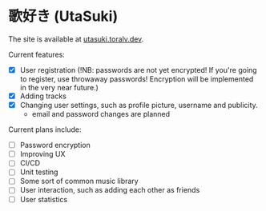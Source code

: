 # 歌好き (UtaSuki)
The site is available at [utasuki.toralv.dev](https://utasuki.toralv.dev).

Current features:
- [x] User registration (!NB: passwords are not yet encrypted! If you're going to register, use throwaway passwords! Encryption will be implemented in the very near future.)
- [x] Adding tracks
- [x] Changing user settings, such as profile picture, username and publicity.
    - email and password changes are planned

Current plans include:
- [ ] Password encryption
- [ ] Improving UX
- [ ] CI/CD
- [ ] Unit testing
- [ ] Some sort of common music library
- [ ] User interaction, such as adding each other as friends
- [ ] User statistics
